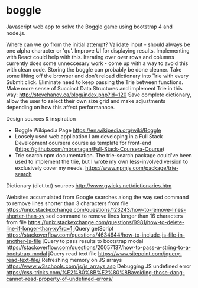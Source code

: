 # boggle

Javascript web app to solve the Boggle game using bootstrap 4 and node.js.

Where can we go from the initial attempt?
Validate input - should always be one alpha character or 'qu'.
Improve UI for displaying results. Implementing with React could help with this.
Iterating over over rows and columns currently does some unneccesary work - come up with a way to avoid this with clean code.
Storing the boggle can probably be done cleaner.
Take some lifting off the browser and don't reload dictionary into Trie with every Submit click. Eliminate need to keep passing the Trie between functions.
Make more sense of Succinct Data Structures and implement Trie in this way: http://stevehanov.ca/blog/index.php?id=120
Save complete dictionary, allow the user to select their own size grid and make adjustments depending on how this affect performanace.

Design sources & inspiration
- Boggle Wikipedia Page https://en.wikipedia.org/wiki/Boggle
- Loosely used web application I am developing in a Full Stack Development coursera course as template for front-end (https://github.com/mbranagan/Full-Stack-Coursera-Course)
- Trie search npm documentation. The trie-search package could've been used to implement the trie, but I wrote my own less-involved version to exclusively cover my needs. https://www.npmjs.com/package/trie-search

Dictionary (dict.txt) sources
http://www.gwicks.net/dictionaries.htm

Websites accumulated from Google searches along the way
sed command to remove lines shorter than 3 characters from file https://unix.stackexchange.com/questions/123243/how-to-remove-lines-shorter-than-xy
sed command to remove lines longer than 16 characters from file https://unix.stackexchange.com/questions/9981/how-to-delete-line-if-longer-than-xy?rq=1
jQuery getScript https://stackoverflow.com/questions/4634644/how-to-include-js-file-in-another-js-file
jQuery to pass results to bootstrap modal https://stackoverflow.com/questions/20057137/how-to-pass-a-string-to-a-bootstrap-modal
jQuery read text file https://www.sitepoint.com/jquery-read-text-file/
Refreshing memory on JS arrays https://www.w3schools.com/js/js_arrays.asp
Debugging JS undefined error https://css-tricks.com/%E2%80%8B%E2%80%8Bavoiding-those-dang-cannot-read-property-of-undefined-errors/
